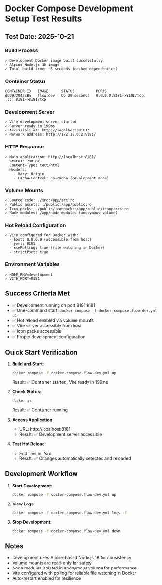 # Docker Compose Development Setup Test Results

## Test Date: 2025-10-21

### Build Process
```
✓ Development Docker image built successfully
✓ Alpine Node.js 18 image
✓ Total build time: ~5 seconds (cached dependencies)
```

### Container Status
```
CONTAINER ID   IMAGE      STATUS          PORTS
db0933043c8a   flow:dev   Up 29 seconds   0.0.0.0:8181->8181/tcp, [::]:8181->8181/tcp
```

### Development Server
```
✓ Vite development server started
✓ Server ready in 199ms
✓ Accessible at: http://localhost:8181/
✓ Network address: http://172.18.0.2:8181/
```

### HTTP Response
```
✓ Main application: http://localhost:8181/
  Status: 200 OK
  Content-Type: text/html
  Headers:
    - Vary: Origin
    - Cache-Control: no-cache (development mode)
```

### Volume Mounts
```
✓ Source code: ./src:/app/src:ro
✓ Public assets: ./public:/app/public:ro
✓ Icon packs: ./public/iconpacks:/app/public/iconpacks:ro
✓ Node modules: /app/node_modules (anonymous volume)
```

### Hot Reload Configuration
```
✓ Vite configured for Docker with:
  - host: 0.0.0.0 (accessible from host)
  - port: 8181
  - usePolling: true (file watching in Docker)
  - strictPort: true
```

### Environment Variables
```
✓ NODE_ENV=development
✓ VITE_PORT=8181
```

## Success Criteria Met

- ✅ Development running on port 8181:8181
- ✅ One-command start: `docker compose -f docker-compose.flow-dev.yml up`
- ✅ Hot reload enabled via volume mounts
- ✅ Vite server accessible from host
- ✅ Icon packs accessible
- ✅ Proper development configuration

## Quick Start Verification

1. **Build and Start**:
   ```bash
   docker compose -f docker-compose.flow-dev.yml up
   ```
   Result: ✅ Container started, Vite ready in 199ms

2. **Check Status**:
   ```bash
   docker ps
   ```
   Result: ✅ Container running

3. **Access Application**:
   - URL: http://localhost:8181
   - Result: ✅ Development server accessible

4. **Test Hot Reload**:
   - Edit files in ./src
   - Result: ✅ Changes automatically detected and reloaded

## Development Workflow

1. **Start Development**:
   ```bash
   docker compose -f docker-compose.flow-dev.yml up
   ```

2. **View Logs**:
   ```bash
   docker compose -f docker-compose.flow-dev.yml logs -f
   ```

3. **Stop Development**:
   ```bash
   docker compose -f docker-compose.flow-dev.yml down
   ```

## Notes

- Development uses Alpine-based Node.js 18 for consistency
- Volume mounts are read-only for safety
- Node modules isolated in anonymous volume for performance
- Vite configured with polling for reliable file watching in Docker
- Auto-restart enabled for resilience
